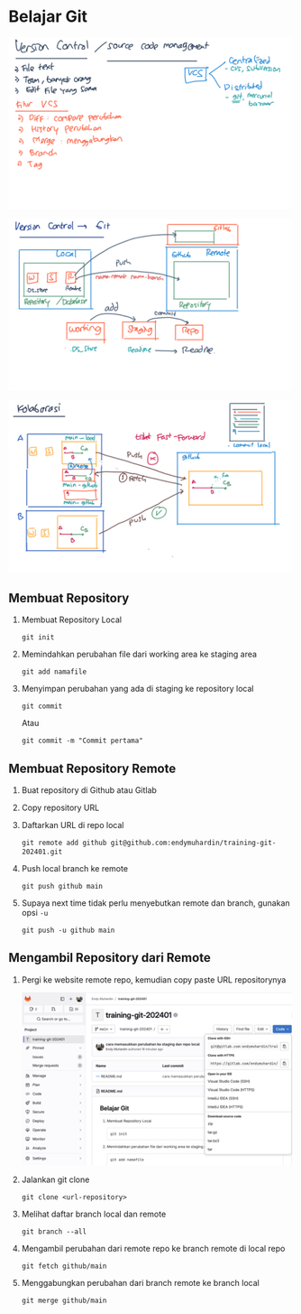 # Belajar Git #

[![Konsep Version Control](img/konsep-version-control.png)](img/konsep-version-control.png)

[![Local dan Remote Repository](img/local-remote-repo.png)](img/local-remote-repo.png)

[![Kolaborasi](img/kolaborasi.png)](img/kolaborasi.png)

## Membuat Repository

1. Membuat Repository Local

    ```
    git init
    ```

2. Memindahkan perubahan file dari working area ke staging area

    ```
    git add namafile
    ```

3. Menyimpan perubahan yang ada di staging ke repository local

    ```
    git commit
    ```

    Atau

    ```
    git commit -m "Commit pertama"
    ```

## Membuat Repository Remote ##

1. Buat repository di Github atau Gitlab

2. Copy repository URL

3. Daftarkan URL di repo local

    ```
    git remote add github git@github.com:endymuhardin/training-git-202401.git
    ```

4. Push local branch ke remote

    ```
    git push github main
    ```

5. Supaya next time tidak perlu menyebutkan remote dan branch, gunakan opsi `-u`

    ```
    git push -u github main
    ```

## Mengambil Repository dari Remote ##

1. Pergi ke website remote repo, kemudian copy paste URL repositorynya

    [![Git URL Gitlab](img/git-url.png)](img/git-url.png)

2. Jalankan git clone

    ```
    git clone <url-repository>
    ```

3. Melihat daftar branch local dan remote

    ```
    git branch --all
    ```

4. Mengambil perubahan dari remote repo ke branch remote di local repo

    ```
    git fetch github/main
    ```

5. Menggabungkan perubahan dari branch remote ke branch local

    ```
    git merge github/main
    ```